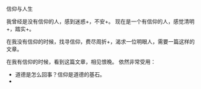 信仰与人生

我曾经是没有信仰的人，感到迷惑+，不安+。
现在是一个有信仰的人，感觉清明+，踏实+。

在我没有信仰的时候，找寻信仰，费尽周折+，渴求一位明眼人，需要一篇这样的文章。

在我有信仰的时候，看到这篇文章，相见恨晚。
依然非常受用：
- 道德是怎么回事？信仰是道德的基石。
- 